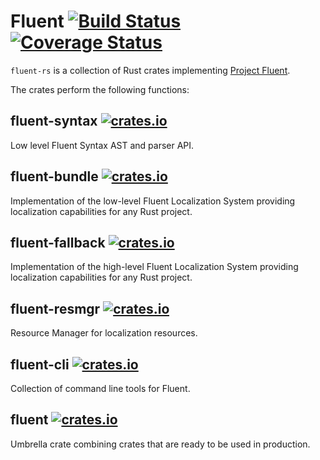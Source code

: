 # Fluent [![Build Status](https://travis-ci.org/projectfluent/fluent-rs.svg?branch=master)](https://travis-ci.org/projectfluent/fluent-rs) [![Coverage Status](https://coveralls.io/repos/github/projectfluent/fluent-rs/badge.svg?branch=master)](https://coveralls.io/github/projectfluent/fluent-rs?branch=master)

`fluent-rs` is a collection of Rust crates implementing [Project Fluent](https://projectfluent.org).

The crates perform the following functions:

## fluent-syntax [![crates.io](http://meritbadge.herokuapp.com/fluent_syntax)](https://crates.io/crates/fluent_syntax)

Low level Fluent Syntax AST and parser API.

## fluent-bundle [![crates.io](http://meritbadge.herokuapp.com/fluent_bundle)](https://crates.io/crates/fluent_bundle)

Implementation of the low-level Fluent Localization System providing localization capabilities for any Rust project.

## fluent-fallback [![crates.io](http://meritbadge.herokuapp.com/fluent_fallback)](https://crates.io/crates/fluent_fallback)

Implementation of the high-level Fluent Localization System providing localization capabilities for any Rust project.

## fluent-resmgr [![crates.io](http://meritbadge.herokuapp.com/fluent_resmgr)](https://crates.io/crates/fluent_resmgr)

Resource Manager for localization resources.

## fluent-cli [![crates.io](http://meritbadge.herokuapp.com/fluent_cli)](https://crates.io/crates/fluent_cli)

Collection of command line tools for Fluent.

## fluent [![crates.io](http://meritbadge.herokuapp.com/fluent)](https://crates.io/crates/fluent)

Umbrella crate combining crates that are ready to be used in production.
